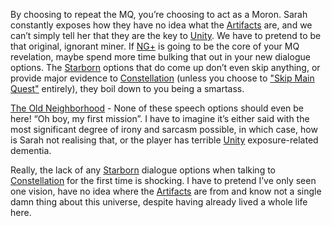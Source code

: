 By choosing to repeat the MQ, you’re choosing to act as a Moron. Sarah constantly exposes how they have no idea what the [Artifacts](Artifacts.md) are, and we can’t simply tell her that they are the key to [Unity](Unity.md). We have to pretend to be that original, ignorant miner. 
If [NG+](NG+.md) is going to be the core of your MQ revelation, maybe spend more time bulking that out in your new dialogue options. The [Starborn](Starborn.md) options that do come up don’t even skip anything, or provide major evidence to [Constellation](Constellation.md) (unless you choose to ["Skip Main Quest"]("Skip%20Main%20Quest") entirely), they boil down to you being a smartass.

[The Old Neighborhood](The%20Old%20Neighborhood.md) - None of these speech options should even be here! “Oh boy, my first mission”. I have to imagine it’s either said with the most significant degree of irony and sarcasm possible, in which case, how is Sarah not realising that, or the player has terrible [Unity](Unity.md) exposure-related dementia.

Really, the lack of any [Starborn](Starborn.md) dialogue options when talking to [Constellation](Constellation.md) for the first time is shocking. I have to pretend I’ve only seen one vision, have no idea where the [Artifacts](Artifacts.md) are from and know not a single damn thing about this universe, despite having already lived a whole life here.